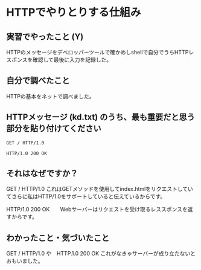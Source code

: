 # HTTPでやりとりする仕組み

<!-- Markdown記法のヒント

コード記法（1行の中に埋めたい場合）

`code`

コードブロック記法（複数行）

```
print('a')
print('b')
``

-->

## 実習でやったこと (Y)

HTTPのメッセージをデベロッパーツールで確かめしshellで自分でうちHTTPレスポンスを確認して最後に入力を記録した。

## 自分で調べたこと

HTTPの基本をネットで調べました。

## HTTPメッセージ (kd.txt) のうち、最も重要だと思う部分を貼り付けてください

```
GET / HTTP/1.0

HTTP/1.0 200 OK

```

## それはなぜですか？

GET / HTTP/1.0   これはGETメソッドを使用してindex.htmlをリクエストしていてさらに私はHTTP/1.0をサポートしていると伝えているからです。

HTTP/1.0 200 OK　　Webサーバーはリクエストを受け取るレススポンスを返すからです。



## わかったこと・気づいたこと

GET / HTTP/1.0  や　HTTP.1.0 200 OK これがなきゃサーバーが成り立たないとおもいました。
